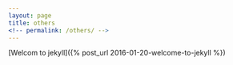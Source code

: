 ```yaml
---
layout: page
title: others
<!-- permalink: /others/ -->
---
```


[Welcom to jekyll]({% post_url 2016-01-20-welcome-to-jekyll %})
<!-- [test 一77下](http://www.baidu.com) -->
